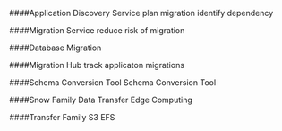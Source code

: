####Application Discovery Service
plan migration 
identify dependency

####Migration Service
reduce risk of migration

####Database Migration 

####Migration Hub
track applicaton migrations

####Schema Conversion Tool
Schema Conversion Tool

####Snow Family
Data Transfer
Edge Computing

####Transfer Family
S3
EFS

